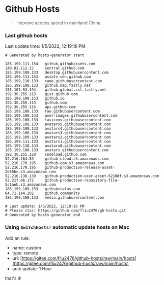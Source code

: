 # Github Hosts

> Improve access speed in mainland China.

### Last github hosts

Last update time: 1/5/2022, 12:19:16 PM

```base
# Generated by hosts-generator start 

185.199.111.154   github.githubassets.com
140.82.112.22     central.github.com
185.199.108.133   desktop.githubusercontent.com
185.199.111.153   assets-cdn.github.com
185.199.110.133   camo.githubusercontent.com
185.199.108.133   github.map.fastly.net
151.101.53.194    github.global.ssl.fastly.net
192.30.255.113    gist.github.com
185.199.108.153   github.io
192.30.255.113    github.com
192.30.255.116    api.github.com
185.199.108.133   raw.githubusercontent.com
185.199.108.133   user-images.githubusercontent.com
185.199.108.133   favicons.githubusercontent.com
185.199.108.133   avatars5.githubusercontent.com
185.199.108.133   avatars4.githubusercontent.com
185.199.108.133   avatars3.githubusercontent.com
185.199.109.133   avatars2.githubusercontent.com
185.199.111.133   avatars1.githubusercontent.com
185.199.110.133   avatars0.githubusercontent.com
185.199.108.133   avatars.githubusercontent.com
192.30.255.120    codeload.github.com
52.216.164.83     github-cloud.s3.amazonaws.com
52.216.170.195    github-com.s3.amazonaws.com
52.216.170.195    github-production-release-asset-2e65be.s3.amazonaws.com
52.216.138.139    github-production-user-asset-6210df.s3.amazonaws.com
52.217.66.172     github-production-repository-file-5c1aeb.s3.amazonaws.com
185.199.109.153   githubstatus.com
64.71.144.202     github.community
185.199.108.133   media.githubusercontent.com

# Last update: 1/5/2022, 12:19:16 PM
# Please star: https://github.com/fliu2476/gh-hosts.git
# Generated by hosts-generator end
```

### Using `SwitchHosts!` automatic update hosts on Mac
Add an rule:
- name: custom
- type: remote
- url: [https://gitee.com/fliu2476/github-hosts/raw/main/hosts](https://gitee.com/fliu2476/github-hosts/raw/main/hosts)
- auto update: 1 Hour

that's it!


